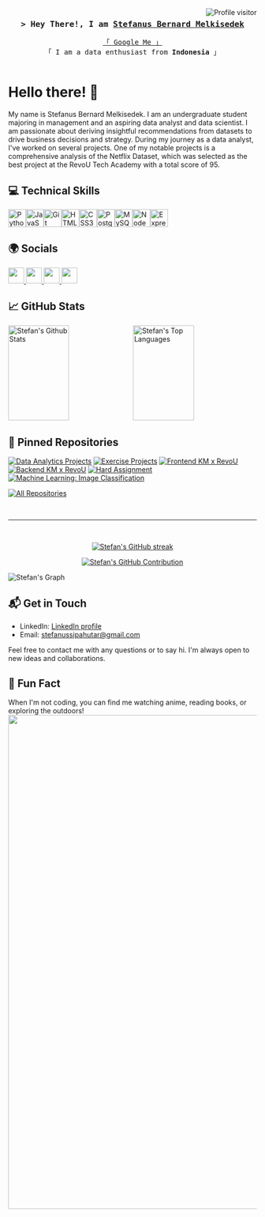 
<a href="https://komarev.com/ghpvc/?username=stefansphtr">
    <img align="right" src="https://komarev.com/ghpvc/?username=stefansphtr&label=Visitors&color=0e75b6&style=flat" alt="Profile visitor" />
</a>

<!--  -->
<h3 align="center">
        <samp>&gt; Hey There!, I am
                <b><a target="_blank" href="https://github.com/stefansphtr">Stefanus Bernard Melkisedek</a></b>
        </samp>
</h3>

<p align="center"> 
  <samp>
    <a href="https://www.google.com/search?q=Stefanus+Bernard+Melkisedek">「 Google Me 」</a>
    <br>
    「 I am a data enthusiast from <b>Indonesia</b> 」
    <br>
    <br>
  </samp>
</p>

# Hello there! 👋

My name is Stefanus Bernard Melkisedek. I am an undergraduate student majoring in management and an aspiring data analyst and data scientist. I am passionate about deriving insightful recommendations from datasets to drive business decisions and strategy. During my journey as a data analyst, I've worked on several projects. One of my notable projects is a comprehensive analysis of the Netflix Dataset, which was selected as the best project at the RevoU Tech Academy with a total score of 95.

## 💻 Technical Skills

<p align="left">
<a href="https://www.python.org/" target="_blank" rel="noreferrer"><img src="https://raw.githubusercontent.com/danielcranney/readme-generator/main/public/icons/skills/python-colored.svg" width="36" height="36" alt="Python" /></a><a href="https://developer.mozilla.org/en-US/docs/Web/JavaScript" target="_blank" rel="noreferrer"><img src="https://raw.githubusercontent.com/danielcranney/readme-generator/main/public/icons/skills/javascript-colored.svg" width="36" height="36" alt="JavaScript" /></a><a href="https://git-scm.com/" target="_blank" rel="noreferrer"><img src="https://raw.githubusercontent.com/danielcranney/readme-generator/main/public/icons/skills/git-colored.svg" width="36" height="36" alt="Git" /></a><a href="https://developer.mozilla.org/en-US/docs/Glossary/HTML5" target="_blank" rel="noreferrer"><img src="https://raw.githubusercontent.com/danielcranney/readme-generator/main/public/icons/skills/html5-colored.svg" width="36" height="36" alt="HTML5" /></a><a href="https://www.w3.org/TR/CSS/#css" target="_blank" rel="noreferrer"><img src="https://raw.githubusercontent.com/danielcranney/readme-generator/main/public/icons/skills/css3-colored.svg" width="36" height="36" alt="CSS3" /></a><a href="https://www.postgresql.org/" target="_blank" rel="noreferrer"><img src="https://raw.githubusercontent.com/danielcranney/readme-generator/main/public/icons/skills/postgresql-colored.svg" width="36" height="36" alt="PostgreSQL" /></a><a href="https://www.mysql.com/" target="_blank" rel="noreferrer"><img src="https://raw.githubusercontent.com/danielcranney/readme-generator/main/public/icons/skills/mysql-colored.svg" width="36" height="36" alt="MySQL" /></a><a href="https://nodejs.org/en/" target="_blank" rel="noreferrer"><img src="https://raw.githubusercontent.com/danielcranney/readme-generator/main/public/icons/skills/nodejs-colored.svg" width="36" height="36" alt="NodeJS" /></a><a href="https://expressjs.com/" target="_blank" rel="noreferrer"><img src="https://raw.githubusercontent.com/danielcranney/readme-generator/main/public/icons/skills/express-colored.svg" width="36" height="36" alt="Express" /></a>
</p>

## 🌍 Socials

<p align="left"> <a href="https://discord.com/users/stefansphtr" target="_blank" rel="noreferrer"> <picture> <source media="(prefers-color-scheme: dark)" srcset="undefined" /> <source media="(prefers-color-scheme: light)" srcset="https://raw.githubusercontent.com/danielcranney/readme-generator/main/public/icons/socials/discord.svg" /> <img src="https://raw.githubusercontent.com/danielcranney/readme-generator/main/public/icons/socials/discord.svg" width="32" height="32" /> </picture> </a> <a href="https://www.github.com/stefansphtr" target="_blank" rel="noreferrer"> <picture> <source media="(prefers-color-scheme: dark)" srcset="https://raw.githubusercontent.com/danielcranney/readme-generator/main/public/icons/socials/github-dark.svg" /> <source media="(prefers-color-scheme: light)" srcset="https://raw.githubusercontent.com/danielcranney/readme-generator/main/public/icons/socials/github.svg" /> <img src="https://raw.githubusercontent.com/danielcranney/readme-generator/main/public/icons/socials/github.svg" width="32" height="32" /> </picture> </a> <a href="https://www.linkedin.com/in/stefanus-bernard-melkisedek" target="_blank" rel="noreferrer"> <picture> <source media="(prefers-color-scheme: dark)" srcset="https://raw.githubusercontent.com/danielcranney/readme-generator/main/public/icons/socials/linkedin-dark.svg" /> <source media="(prefers-color-scheme: light)" srcset="https://raw.githubusercontent.com/danielcranney/readme-generator/main/public/icons/socials/linkedin.svg" /> <img src="https://raw.githubusercontent.com/danielcranney/readme-generator/main/public/icons/socials/linkedin.svg" width="32" height="32" /> </picture> </a> <a href="https://www.x.com/stefansphtr" target="_blank" rel="noreferrer"> <picture> <source media="(prefers-color-scheme: dark)" srcset="https://raw.githubusercontent.com/danielcranney/readme-generator/main/public/icons/socials/twitter-dark.svg" /> <source media="(prefers-color-scheme: light)" srcset="https://raw.githubusercontent.com/danielcranney/readme-generator/main/public/icons/socials/twitter.svg" /> <img src="https://raw.githubusercontent.com/danielcranney/readme-generator/main/public/icons/socials/twitter.svg" width="32" height="32" /> </picture> </a></p>

## 📈 GitHub Stats

<a> 
        <a href="https://github.com/stefansphtr"><img alt="Stefan's Github Stats" src="https://denvercoder1-github-readme-stats.vercel.app/api?username=stefansphtr&show_icons=true&count_private=true&theme=react&border_color=7F3FBF&bg_color=0D1117&title_color=F85D7F&icon_color=F8D866" height="192px" width="49.5%"/></a>
    <a href="https://github.com/stefansphtr"><img alt="Stefan's Top Languages" src="https://denvercoder1-github-readme-stats.vercel.app/api/top-langs/?username=stefansphtr&langs_count=8&layout=compact&theme=react&border_color=7F3FBF&bg_color=0D1117&title_color=F85D7F&icon_color=F8D866" height="192px" width="49.5%"/></a>
    <br/>
</a>

## 📌 Pinned Repositories

[![Data Analytics Projects](https://github-readme-stats.vercel.app/api/pin/?username=stefansphtr&repo=Data-Analytics-Brazilian-Ecommerce&theme=radical)](https://github.com/stefansphtr/Data-Analytics-Brazilian-Ecommerce)
[![Exercise Projects](https://github-readme-stats.vercel.app/api/pin/?username=stefansphtr&repo=Exercise-Project-Data-Analysis&theme=radical)](https://github.com/stefansphtr/Exercise-Project-Data-Analysis)
[![Frontend KM x RevoU](https://github-readme-stats.vercel.app/api/pin/?username=Kampus-Merdeka-Software-Engineering&repo=FE-2-Medan-2&theme=radical)](https://github.com/Kampus-Merdeka-Software-Engineering/BE-2-Medan-2)
[![Backend KM x RevoU](https://github-readme-stats.vercel.app/api/pin/?username=Kampus-Merdeka-Software-Engineering&repo=BE-2-Medan-2&theme=radical)](https://github.com/Kampus-Merdeka-Software-Engineering/BE-2-Medan-2)
[![Hard Assignment](https://github-readme-stats.vercel.app/api/pin/?username=stefansphtr&repo=Hard-Assignment-Week-5&theme=radical)](https://github.com/stefansphtr/Hard-Assignment-Week-5)
[![Machine Learning: Image Classification](https://github-readme-stats.vercel.app/api/pin/?username=stefansphtr&repo=FP-ML-Image-Classifier&theme=radical)](https://github.com/stefansphtr/FP-ML-Image-Classifier)

<p align="left">
        <a href="https://github.com/stefansphtr?tab=repositories" target="_blank"><img alt="All Repositories" title="All Repositories" src="https://img.shields.io/badge/-All%20Repos-2962FF?style=for-the-badge&logo=koding&logoColor=white"/></a>
</p>

<br/>
<hr/>
<br/>

<p align="center">
    <a href="https://github.com/stefansphtr">
        <img src="https://github-readme-streak-stats.herokuapp.com/?user=stefansphtr&theme=radical&border=7F3FBF&background=0D1117" alt="Stefan's GitHub streak"/>
    </a>
</p>

<p align="center">
    <a href="https://github.com/stefansphtr">
        <img src="https://github-profile-summary-cards.vercel.app/api/cards/profile-details?username=stefansphtr&theme=radical" alt="Stefan's GitHub Contribution"/>
    </a>
</p>

![Stefan's Graph](https://github-readme-activity-graph.vercel.app/graph?username=stefansphtr&custom_title=Stefan's%20GitHub%20Activity%20Graph&bg_color=0D1117&color=7F3FBF&line=7F3FBF&point=7F3FBF&area_color=FFFFFF&title_color=FFFFFF&area=true)

## 📬 Get in Touch

- LinkedIn: [LinkedIn profile](https://www.linkedin.com/in/stefanus-bernard-melkisedek/)
- Email: stefanussipahutar@gmail.com

Feel free to contact me with any questions or to say hi. I'm always open to new ideas and collaborations.

## 🎈 Fun Fact

When I'm not coding, you can find me watching anime, reading books, or exploring the outdoors!
<img src="https://user-images.githubusercontent.com/74038190/212284100-561aa473-3905-4a80-b561-0d28506553ee.gif" width="1000">
